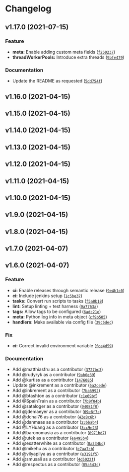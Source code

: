 # Changelog

<!--next-version-placeholder-->

## v1.17.0 (2021-07-15)
### Feature
* **meta:** Enable adding custom meta fields ([`f250237`](https://github.com/logdna/python/commit/f250237dbde932e99ab199023516f66a248c5e80))
* **threadWorkerPools:** Introduce extra threads ([`9bfe479`](https://github.com/logdna/python/commit/9bfe479132acb0aa8e5784f2aa31298606e49789))

### Documentation
* Update the README as requested ([`5dd754f`](https://github.com/logdna/python/commit/5dd754f177675eb25cd5d5449bd3bcc8286f8739))

## v1.16.0 (2021-04-15)


## v1.15.0 (2021-04-15)


## v1.14.0 (2021-04-15)


## v1.13.0 (2021-04-15)


## v1.12.0 (2021-04-15)


## v1.11.0 (2021-04-15)


## v1.10.0 (2021-04-15)


## v1.9.0 (2021-04-15)


## v1.8.0 (2021-04-15)


## v1.7.0 (2021-04-07)


## v1.6.0 (2021-04-07)
### Feature
* **ci:** Enable releases through semantic release ([`9e4b1c0`](https://github.com/logdna/python/commit/9e4b1c0a43bc0941ba4fb336ea12a3f497622ee6))
* **ci:** Include jenkins setup ([`1c5be37`](https://github.com/logdna/python/commit/1c5be37ef32776f2d0ba2b68b67cebb58b1f0177))
* **tasks:** Convert run scripts to tasks ([`f5a8b18`](https://github.com/logdna/python/commit/f5a8b182941a0c514594cbaa7a3ac5952173d5a8))
* **lint:** Setup linting + test harness ([`0a7763a`](https://github.com/logdna/python/commit/0a7763a2befbf598b59d7ab595b19e22b173fda5))
* **tags:** Allow tags to be configured ([`6adc21e`](https://github.com/logdna/python/commit/6adc21e872fa521be1aaf08309f7f3d0ba3dc5c5))
* **meta:** Python log info in meta object ([`cf9b505`](https://github.com/logdna/python/commit/cf9b505734df12918a665a8a8c74d4fd74e5bc47))
* **handlers:** Make available via config file ([`39c5dec`](https://github.com/logdna/python/commit/39c5decd98e8d4feb6c1bbfa487faf35396c8b12))

### Fix
* **ci:** Correct invalid environment variable ([`fce4d59`](https://github.com/logdna/python/commit/fce4d5995b31c426f2b66992b57f129f22f9f18f))

### Documentation
* Add @matthiasfru as a contributor ([`3727bc3`](https://github.com/logdna/python/commit/3727bc3386d3dd6465e0b0d15675a091a3743c24))
* Add @rudyryk as a contributor ([`9ab0e39`](https://github.com/logdna/python/commit/9ab0e3932180c41bff1cd0944c24fb8e208f4391))
* Add @kurtiss as a contributor ([`1476085`](https://github.com/logdna/python/commit/14760857649b56207240bae907386a33f7f1666b))
* Update @inkrement as a contributor ([`6a2cede`](https://github.com/logdna/python/commit/6a2cedef6695e18a981a3605176c9cffdd159827))
* Add @inkrement as a contributor ([`7ba6992`](https://github.com/logdna/python/commit/7ba6992287f98c478da72f5982a0869b5d835df7))
* Add @btashton as a contributor ([`c1e69bf`](https://github.com/logdna/python/commit/c1e69bfc965e1e1e5717ec7af3271dc0bf6b502d))
* Add @SpainTrain as a contributor ([`7b9f04b`](https://github.com/logdna/python/commit/7b9f04b86a1e813bccea29ea8db1554808ea48b6))
* Add @sataloger as a contributor ([`04081f0`](https://github.com/logdna/python/commit/04081f039d6136a66b259f7245ad7845ef1c080a))
* Add @jdemaeyer as a contributor ([`69e8f7c`](https://github.com/logdna/python/commit/69e8f7cc0782a778d0da230ff1a8feb5f8cee352))
* Add @dchai76 as a contributor ([`42e9c6b`](https://github.com/logdna/python/commit/42e9c6bddc2bce29714072bba37d85d9a734eac2))
* Add @danmaas as a contributor ([`23bbab4`](https://github.com/logdna/python/commit/23bbab48cdef4aaef6813459dbdb23dbd9c60374))
* Add @LYHuang as a contributor ([`3cc9e23`](https://github.com/logdna/python/commit/3cc9e232d0b12b9f0315efb1d618426b486a2604))
* Add @baronomasia as a contributor ([`8971bd7`](https://github.com/logdna/python/commit/8971bd713d74cd9386c60a50cc75a7fc3591f544))
* Add @utek as a contributor ([`ea495b4`](https://github.com/logdna/python/commit/ea495b479cc0549ff68a1e816c3f7a174c1c138c))
* Add @esatterwhite as a contributor ([`0a334bd`](https://github.com/logdna/python/commit/0a334bdb5690049634c64eb0f9c6c1026b9ab001))
* Add @mikehu as a contributor ([`e7aa7cb`](https://github.com/logdna/python/commit/e7aa7cb2624313c065f7bbc8a129c1a4841f9ec2))
* Add @vilyapilya as a contributor ([`e3191f5`](https://github.com/logdna/python/commit/e3191f577fb7ddf7590ca1e1bf239f66d2f30fd0))
* Add @smusali as a contributor ([`4d5022f`](https://github.com/logdna/python/commit/4d5022f93948cca239ebc104e34034c350956f65))
* Add @respectus as a contributor ([`85a543c`](https://github.com/logdna/python/commit/85a543c9dc27a3c6064e790be0ba1c475187c38d))
